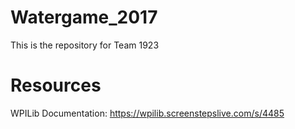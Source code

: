 # Watergame_2017
This is the repository for Team 1923
# Resources
WPILib Documentation:
https://wpilib.screenstepslive.com/s/4485
